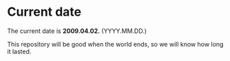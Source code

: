 # Current date

The current date is **2009.04.02.** (YYYY.MM.DD.)

This repository will be good when the world ends, so we will know how long it lasted.
